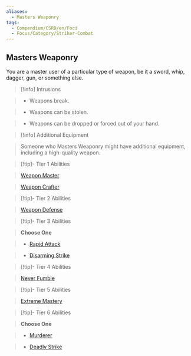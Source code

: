 ```yaml
---
aliases:
  - Masters Weaponry
tags:
  - Compendium/CSRD/en/Foci
  - Focus/Category/Striker-Combat
---
```

  
    
## Masters Weaponry    
You are a master user of a particular type of weapon, be it a sword, whip, dagger, gun, or something else.    
  
>[!info] Intrusions    
>- Weapons break.    
>- Weapons can be stolen.    
>- Weapons can be dropped or forced out of your hand.    
  
>[!info] Additional Equipment    
>Someone who Masters Weaponry might have additional equipment, including a high-quality weapon.    
  
  
>[!tip]- Tier 1 Abilities    
> [Weapon Master](Weapon-Master.md)    
> [Weapon Crafter](Weapon-Crafter.md)    
  
  
>[!tip]- Tier 2 Abilities    
> [Weapon Defense](Weapon-Defense.md)    
  
  
>[!tip]- Tier 3 Abilities    
> **Choose One**    
>- [Rapid Attack](Rapid-Attack.md)    
>- [Disarming Strike](Disarming-Strike.md)    
  
  
>[!tip]- Tier 4 Abilities    
> [Never Fumble](Never-Fumble.md)    
  
  
>[!tip]- Tier 5 Abilities    
> [Extreme Mastery](Extreme-Mastery.md)    
  
  
>[!tip]- Tier 6 Abilities    
> **Choose One**    
>- [Murderer](Murderer.md)    
>- [Deadly Strike](Deadly-Strike.md)